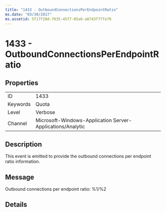 ```yaml
---
title: "1433 - OutboundConnectionsPerEndpointRatio"
ms.date: "03/30/2017"
ms.assetid: 5f17f20d-7035-45f7-85a6-a6743f77fe70
---
```

# 1433 - OutboundConnectionsPerEndpointRatio
## Properties  


|||  
|-|-|  
|ID|1433|  
|Keywords|Quota|  
|Level|Verbose|  
|Channel|Microsoft-Windows-Application Server-Applications/Analytic|  

## Description  
 This event is emitted to provide the outbound connections per endpoint ratio information.  

## Message  
 Outbound connections per endpoint ratio: %1/%2  

## Details
